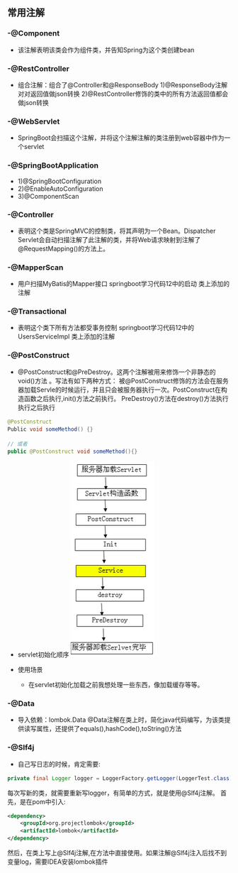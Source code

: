 ## 常用注解

### -@Component

- 该注解表明该类会作为组件类，并告知Spring为这个类创建bean

### -@RestController
- 组合注解：组合了@Controller和@ResponseBody
1)@ResponseBody注解对对返回值做json转换
2)@RestController修饰的类中的所有方法返回值都会做json转换

### -@WebServlet
- SpringBoot会扫描这个注解，并将这个注解注解的类注册到web容器中作为一个servlet

### -@SpringBootApplication
- 1)@SpringBootConfiguration
- 2)@EnableAutoConfiguration
- 3)@ComponentScan

### -@Controller
- 表明这个类是SpringMVC的控制类，将其声明为一个Bean。Dispatcher Servlet会自动扫描注解了此注解的类，并将Web请求映射到注解了@RequestMapping()的方法上。

### -@MapperScan
- 用户扫描MyBatis的Mapper接口
  springboot学习代码12中的启动 类上添加的注解

### -@Transactional
- 表明这个类下所有方法都受事务控制
  springboot学习代码12中的UsersServiceImpl 类上添加的注解

### -@PostConstruct
- @PostConstruct和@PreDestroy。这两个注解被用来修饰一个非静态的void()方法 。写法有如下两种方式：
被@PostConstruct修饰的方法会在服务器加载Servle的时候运行，并且只会被服务器执行一次。PostConstruct在构造函数之后执行,init()方法之前执行。
PreDestroy()方法在destroy()方法执行执行之后执行
```java
@PostConstruct
Public void someMethod() {}
                                                                                 
// 或者
public @PostConstruct void someMethod(){}
```
- servlet初始化顺序
    ![Servlet初始化顺序](https://github.com/Leeyuanlong/pict_bank/raw/master/spring/Servlet%E5%88%9D%E5%A7%8B%E5%8C%96%E9%A1%BA%E5%BA%8F.jpg)

- 使用场景
	- 在servlet初始化加载之前我想处理一些东西，像加载缓存等等。

### -@Data
- 导入依赖：lombok.Data
@Data注解在类上时，简化java代码编写，为该类提供读写属性，还提供了equals(),hashCode(),toString()方法

### -@Slf4j
- 自己写日志的时候，肯定需要:
```java
private final Logger logger = LoggerFactory.getLogger(LoggerTest.class);
```

每次写新的类，就需要重新写logger，有简单的方式，就是使用@Slf4j注解。
首先，是在pom中引入:
<!--可以引入日志 @Slf4j注解-->
```xml
<dependency>
    <groupId>org.projectlombok</groupId>
    <artifactId>lombok</artifactId>
</dependency>
```
然后，在类上写上@Slf4j注解,在方法中直接使用。如果注解@Slf4j注入后找不到变量log，需要IDEA安装lombok插件
